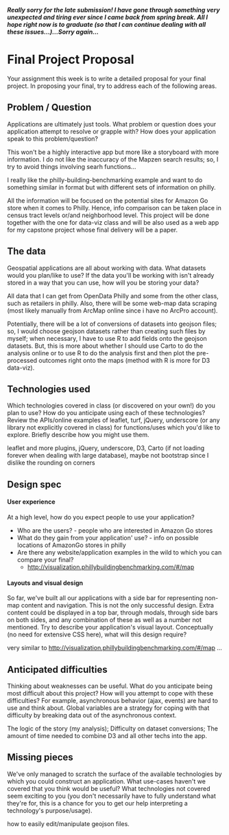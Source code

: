 ***Really sorry for the late submission! I have gone through something very unexpected
and tiring ever since I came back from spring break. All I hope right now is to graduate
(so that I can continue dealing with all these issues...)...Sorry again...***
# Final Project Proposal

Your assignment this week is to write a detailed proposal for your final
project. In proposing your final, try to address each of the following
areas.

## Problem / Question

Applications are ultimately just tools. What problem or question does
your application attempt to resolve or grapple with? How does your
application speak to this problem/question?

This won't be a highly interactive app but more like a storyboard with more information.
I do not like the inaccuracy of the Mapzen search results; so, I try to avoid things involving
searh functions...

I really like the philly-building-benchmarking example and want to do something similar in format
but with different sets of information on philly.

All the information will be focused on the potential sites for Amazon Go store when it comes to Philly.
Hence, info comparison can be taken place in census tract levels or/and neighborhood level. This project
will be done together with the one for data-viz class and will be also used as a web app for my capstone
project whose final delivery will be a paper.

## The data

Geospatial applications are all about working with data. What datasets
would you plan/like to use? If the data you'll be working with isn't
already stored in a way that you can use, how will you be storing your data?

All data that I can get from OpenData Philly and some from the other class,
such as retailers in philly. Also, there will be some web-map data scraping
(most likely manually from ArcMap online since i have no ArcPro account).

Potentially, there will be a lot of conversions of datasets into geojson files;
so, I would choose geojson datasets rather than creating such files by myself; when
necessary, I have to use R to add fields onto the geojson datasets. But, this is more
about whether I should use Carto to do the analysis online or to use R to do the analysis first and then
plot the pre-processed outcomes right onto the maps (method with R is more for D3 data-viz).


## Technologies used

Which technologies covered in class (or discovered on your own!) do you
plan to use? How do you anticipate using each of these technologies?
Review the APIs/online examples of leaflet, turf, jQuery, underscore (or
any library not explicitly covered in class) for functions/uses which
you'd like to explore. Briefly describe how you might use them.

leaflet and more plugins, jQuery, underscore, D3,
Carto (if not loading forever when dealing with large database),
maybe not bootstrap since I dislike the rounding on corners

## Design spec

#### User experience

At a high level, how do you expect people to use your application?
- Who are the users? - people who are interested in Amazon Go stores
- What do they gain from your application' use? - info on possible locations of AmazonGo stores in philly
- Are there any website/application examples in the wild to which you can compare your final?
  - http://visualization.phillybuildingbenchmarking.com/#/map

#### Layouts and visual design

So far, we've built all our applications with a side bar for
representing non-map content and navigation. This is not the only
successful design. Extra content could be displayed in a top bar,
through modals, through side bars on both sides, and any combination of
these as well as a number not mentioned. Try to describe your
application's visual layout. Conceptually (no need for extensive CSS
here), what will this design require?

very similar to http://visualization.phillybuildingbenchmarking.com/#/map ...

## Anticipated difficulties

Thinking about weaknesses can be useful. What do you anticipate being
most difficult about this project? How will you attempt to cope with
these difficulties? For example, asynchronous behavior (ajax, events)
are hard to use and think about. Global variables are a strategy for
coping with that difficulty by breaking data out of the asynchronous
context.

The logic of the story (my analysis);
Difficulty on dataset conversions;
The amount of time needed to combine D3 and all other techs into the app.

## Missing pieces

We've only managed to scratch the surface of the available technologies
by which you could construct an application. What use-cases haven't we covered
that you think would be useful? What technologies not covered seem exciting to
you (you don't necessarily have to fully understand what they're for,
this is a chance for you to get our help interpreting a technology's
purpose/usage).

how to easily edit/manipulate geojson files.

